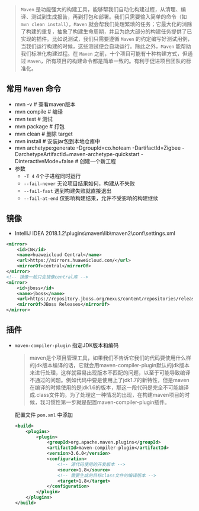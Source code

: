 > `Maven` 是功能强大的构建工具，能够帮我们自动化构建过程，从清理、编译、测试到生成报告，再到打包和部署。我们只需要输入简单的命令（如 `mvn clean install`），`Maven` 就会帮我们处理繁琐的任务；它最大化的消除了构建的重复，抽象了构建生命周期，并且为绝大部分的构建任务提供了已实现的插件。比如说测试，我们只需要遵循 `Maven` 的约定编写好测试用例，当我们运行构建的时候，这些测试便会自动运行。除此之外，`Maven` 能帮助我们标准化构建过程。在 `Maven` 之前，十个项目可能有十种构建方式，但通过 `Maven`，所有项目的构建命令都是简单一致的。有利于促进项目团队的标准化。

## 常用 `Maven` 命令
- mvn -v # 查看maven版本
- mvn compile # 编译
- mvn test # 测试
- mvn package # 打包
- mvn clean # 删除 target
- mvn install # 安装jar包到本地仓库中
- mvn archetype:generate -DgroupId=co.hoteam -DartifactId=Zigbee -DarchetypeArtifactId=maven-archetype-quickstart -DinteractiveMode=false # 创建一个新工程
- 参数
  - `-T 4`  4个子进程同时运行
  - `--fail-never`  无论项目结果如何，构建从不失败
  - `--fail-fast`  遇到构建失败就直接退出
  - `--fail-at-end` 仅影响构建结果，允许不受影响的构建继续

## 镜像
- IntelliJ IDEA 2018.1.2\plugins\maven\lib\maven2\conf\settings.xml
``` xml
<mirror>
    <id>CN</id>
    <name>huaweicloud Central</name> 
    <url>https://mirrors.huaweicloud.com/</url>
    <mirrorOf>central</mirrorOf>
</mirror>
<!-- 镜像一般只会镜像central库 -->
<mirror>  
    <id>jboss</id>
    <name>jboss</name>  
    <url>https://repository.jboss.org/nexus/content/repositories/releases/</url>  
    <mirrorOf>JBoss Releases</mirrorOf>
</mirror>  
```

## 插件
- `maven-compiler-plugin` 指定JDK版本和编码
    > maven是个项目管理工具，如果我们不告诉它我们的代码要使用什么样的jdk版本编译的话，它就会用maven-compiler-plugin默认的jdk版本来进行处理，这样就容易出现版本不匹配的问题，以至于可能导致编译不通过的问题。例如代码中要是使用上了jdk1.7的新特性，但是maven在编译的时候使用的是jdk1.6的版本，那这一段代码是完全不可能编译成.class文件的。为了处理这一种情况的出现，在构建maven项目的时候，我习惯性第一步就是配置maven-compiler-plugin插件。
    
    配置文件 `pom.xml` 中添加
    ``` xml
    <build>  
        <plugins>  
            <plugin>  
                <groupId>org.apache.maven.plugins</groupId>  
                <artifactId>maven-compiler-plugin</artifactId>  
                <version>3.6.0</version>  
                <configuration>
                    <!-- 源代码使用的开发版本 -->
                    <source>1.8</source>
                    <!-- 需要生成的目标class文件的编译版本 -->
                    <target>1.8</target>
                </configuration>  
            </plugin>  
        </plugins>  
    </build>  
    ```
